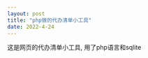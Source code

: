 ```yaml
---
layout: post
title: "php做的代办清单小工具"
date: 2022-4-24 
---
```


这是网页的代办清单小工具, 用了php语言和sqlite
<iframe width="560" height="315" src="//https://youtu.be/1sbCX9BU7ow" frameborder="0"></iframe>

